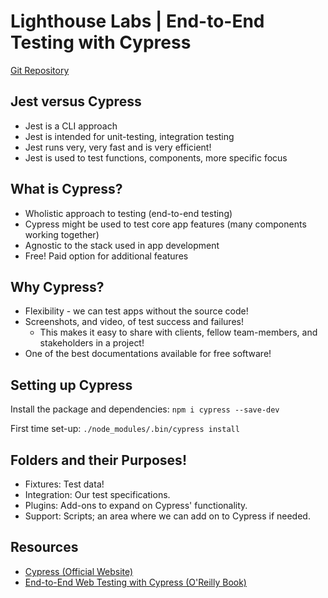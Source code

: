 # Lighthouse Labs | End-to-End Testing with Cypress

[Git Repository](https://github.com/WarrenUhrich/lighthouse-labs-end-to-end-testing-with-cypress/tree/2022.03.17-web-flex-oct-18-day-end-to-end-testing-with-cypress)

## Jest versus Cypress
- Jest is a CLI approach
- Jest is intended for unit-testing, integration testing
- Jest runs very, very fast and is very efficient!
- Jest is used to test functions, components, more specific focus

## What is Cypress?
- Wholistic approach to testing (end-to-end testing)
- Cypress might be used to test core app features (many components working together)
- Agnostic to the stack used in app development
- Free! Paid option for additional features

## Why Cypress?
- Flexibility - we can test apps without the source code!
- Screenshots, and video, of test success and failures!
    - This makes it easy to share with clients, fellow team-members, and stakeholders in a project!
- One of the best documentations available for free software!

## Setting up Cypress
Install the package and dependencies:
`npm i cypress --save-dev`

First time set-up:
`./node_modules/.bin/cypress install`

## Folders and their Purposes!
- Fixtures: Test data!
- Integration: Our test specifications.
- Plugins: Add-ons to expand on Cypress' functionality.
- Support: Scripts; an area where we can add on to Cypress if needed.

## Resources
- [Cypress (Official Website)](https://www.cypress.io/)
- [End-to-End Web Testing with Cypress (O'Reilly Book)](https://www.oreilly.com/library/view/end-to-end-web-testing/9781839213854/)

